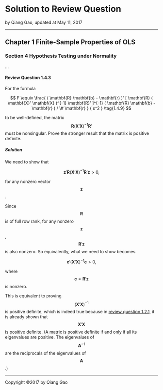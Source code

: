 # Solution to Review Question

by Qiang Gao, updated at May 11, 2017

---

## Chapter 1 Finite-Sample Properties of OLS

### Section 4 Hypothesis Testing under Normality

...

#### Review Question 1.4.3

For the formula

$$
F \equiv
\frac{ ( \mathbf{R} \mathbf{b} - \mathbf{r} )' [ \mathbf{R} ( \mathbf{X}' \mathbf{X} )^{-1} \mathbf{R}' ]^{-1} ( \mathbf{R} \mathbf{b} - \mathbf{r} ) / \# \mathbf{r} }
{ s^2 }
\tag{1.4.9}
$$

to be well-defined, the matrix $$ \mathbf{R} ( \mathbf{X}' \mathbf{X} )^{-1} \mathbf{R}' $$ must be nonsingular. Prove the stronger result that the matrix is positive definite.

##### Solution

We need to show that

$$
\mathbf{z}' \mathbf{R} ( \mathbf{X}' \mathbf{X} )^{-1} \mathbf{R}' \mathbf{z} > 0,
\tag{1}
$$

for any nonzero vector $$ \mathbf{z} $$.

Since $$ \mathbf{R} $$ is of full row rank, for any nonzero $$ \mathbf{z} $$, $$ \mathbf{R}' \mathbf{z} $$ is also nonzero. So equivalently, what we need to show becomes

$$
\mathbf{c}' ( \mathbf{X}' \mathbf{X} )^{-1} \mathbf{c} > 0,
\tag{2}
$$

where $$ \mathbf{c} = \mathbf{R}' \mathbf{z} $$ is nonzero.

This is equivalent to proving $$ ( \mathbf{X}' \mathbf{X} )^{-1} $$ is positive definite, which is indeed true because in [review question 1.2.1](1.2.1.md), it is already shown that $$ \mathbf{X}' \mathbf{X} $$ is positive definite. (A matrix is positive definite if and only if all its eigenvalues are positive. The eigenvalues of $$ \mathbf{A}^{-1} $$ are the reciprocals of the eigenvalues of $$ \mathbf{A} $$.) 

---

Copyright ©2017 by Qiang Gao